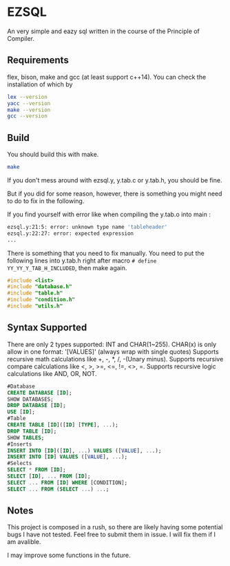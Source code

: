 # EZSQL

An very simple and eazy sql written in the course of the Principle of Compiler.

## Requirements

flex, bison, make and gcc (at least support c++14).
You can check the installation of which by

```bash
lex --version
yacc --version
make --version
gcc --version
```

## Build

You should build this with make.

```bash
make
```

If you don't mess around with ezsql.y, y.tab.c or y.tab.h, you should be fine.

But if you did for some reason, however, there is something you might need to do to fix in the following.

If you find yourself with error like when compiling the y.tab.o into main :

```bash
ezsql.y:21:5: error: unknown type name 'tableheader'
ezsql.y:22:27: error: expected expression
...
```

There is something that you need to fix manually. You need to put the following lines into y.tab.h right after macro
`# define YY_YY_Y_TAB_H_INCLUDED`, then make again.

```c++
#include <list>
#include "database.h"
#include "table.h"
#include "condition.h"
#include "utils.h"
```

## Syntax Supported

There are only 2 types supported: INT and CHAR(1~255).
CHAR(x) is only allow in one format: '[VALUES]' (always wrap with single quotes)
Supports recursive math calculations like +, -, *, /, -(Unary minus).
Supports recursive compare calculations like <, >, >=, <=, !=, <>, =.
Supports recursive logic calculations like AND, OR, NOT.

```sql
#Database
CREATE DATABASE [ID];
SHOW DATABASES;
DROP DATABASE [ID];
USE [ID];
#Table
CREATE TABLE [ID]([ID] [TYPE], ...);
DROP TABLE [ID];
SHOW TABLES;
#Inserts
INSERT INTO [ID]([ID], ...) VALUES ([VALUE], ...);
INSERT INTO [ID] VALUES ([VALUE], ...);
#Selects
SELECT * FROM [ID];
SELECT [ID], ... FROM [ID];
SELECT ... FROM [ID] WHERE [CONDITION];
SELECT ... FROM (SELECT ...) ...;
```
## Notes

This project is composed in a rush, so there are likely having some potential bugs I have not tested. Feel free to submit them in issue. I will fix them if I am avalible.

I may improve some functions in the future.

